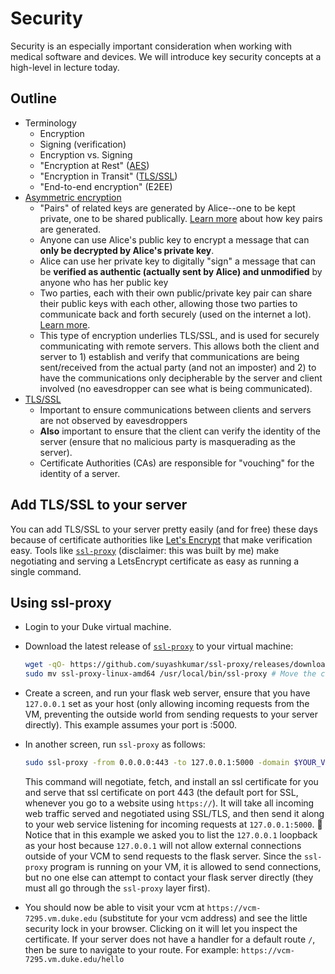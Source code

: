 # Security 

Security is an especially important consideration when working with medical software and devices. We will introduce key security concepts at a high-level in lecture today.

## Outline
- Terminology
  - Encryption
  - Signing (verification)
  - Encryption vs. Signing
  - "Encryption at Rest" ([AES](https://en.wikipedia.org/wiki/Advanced_Encryption_Standard))
  - "Encryption in Transit" ([TLS/SSL](https://en.wikipedia.org/wiki/Transport_Layer_Security))
  - "End-to-end encryption" (E2EE)
- [Asymmetric encryption](https://en.wikipedia.org/wiki/Public-key_cryptography)
  - "Pairs" of related keys are generated by Alice--one to be kept private, one to be shared publically. [Learn more](https://en.wikipedia.org/wiki/RSA_(cryptosystem)#Operation) about how key pairs are generated.
  - Anyone can use Alice's public key to encrypt a message that can __only be decrypted by Alice's private key__.
  - Alice can use her private key to digitally "sign" a message that can be __verified as authentic (actually sent by Alice) and unmodified__ by anyone who has her public key
  - Two parties, each with their own public/private key pair can share their public keys with each other, allowing those two parties to communicate back and forth securely (used on the internet a lot). [Learn more](https://en.wikipedia.org/wiki/Diffie%E2%80%93Hellman_key_exchange). 
  - This type of encryption underlies TLS/SSL, and is used for securely communicating with remote servers. This allows both the client and server to 1) establish and verify that communications are being sent/received from the actual party (and not an imposter) and 2) to have the communications only decipherable by the server and client involved (no eavesdropper can see what is being communicated). 
- [TLS/SSL](https://en.wikipedia.org/wiki/Transport_Layer_Security)
  - Important to ensure communications between clients and servers are not observed by eavesdroppers
  - __Also__ important to ensure that the client can verify the identity of the server (ensure that no malicious party is masquerading as the server). 
  - Certificate Authorities (CAs) are responsible for "vouching" for the identity of a server.
 
## Add TLS/SSL to your server
You can add TLS/SSL to your server pretty easily (and for free) these days because of certificate authorities like [Let's Encrypt](https://letsencrypt.org/) that make verification easy. Tools like [`ssl-proxy`](https://github.com/suyashkumar/ssl-proxy) (disclaimer: this was built by me) make negotiating and serving a LetsEncrypt certificate as easy as running a single command.

## Using ssl-proxy
- Login to your Duke virtual machine.
- Download the latest release of [`ssl-proxy`](https://github.com/suyashkumar/ssl-proxy) to your virtual machine:
  ```sh
  wget -qO- https://github.com/suyashkumar/ssl-proxy/releases/download/v0.2.2/ssl-proxy-linux-amd64.tar.gz | tar xvz
  sudo mv ssl-proxy-linux-amd64 /usr/local/bin/ssl-proxy # Move the command into your path, rename as ssl-proxy
  ```
- Create a screen, and run your flask web server, ensure that you have `127.0.0.1` set as your host (only allowing incoming requests from the VM, preventing the outside world from sending requests to your server directly). This example assumes your port is :5000.
- In another screen, run `ssl-proxy` as follows:
  ```sh
  sudo ssl-proxy -from 0.0.0.0:443 -to 127.0.0.1:5000 -domain $YOUR_VCM_DOMAIN_NAME_HERE
  ```
  This command will negotiate, fetch, and install an ssl certificate for you and serve that ssl certificate on port 443 (the default port for SSL, whenever you go to a website using `https://`). It will take all incoming web traffic served and negotiated using SSL/TLS, and then send it along to your web service listening for incoming requests at `127.0.0.1:5000`. :eyes: Notice that in this example we asked you to list the `127.0.0.1` loopback as your host because `127.0.0.1` will not allow external connections outside of your VCM to send requests to the flask server. Since the `ssl-proxy` program is running on your VM, it is allowed to send connections, but no one else can attempt to contact your flask server directly (they must all go through the `ssl-proxy` layer first).
  
- You should now be able to visit your vcm at `https://vcm-7295.vm.duke.edu` (substitute for your vcm address) and see the little security lock in your browser. Clicking on it will let you inspect the certificate. If your server does not have a handler for a default route `/`, then be sure to navigate to your route. For example: `https://vcm-7295.vm.duke.edu/hello`
  

